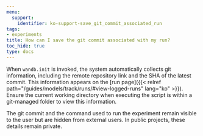 ```yaml
---
menu:
  support:
    identifier: ko-support-save_git_commit_associated_run
tags:
- experiments
title: How can I save the git commit associated with my run?
toc_hide: true
type: docs
---
```


When `wandb.init` is invoked, the system automatically collects git information, including the remote repository link and the SHA of the latest commit. This information appears on the [run page]({{< relref path="/guides/models/track/runs/#view-logged-runs" lang="ko" >}}). Ensure the current working directory when executing the script is within a git-managed folder to view this information.

The git commit and the command used to run the experiment remain visible to the user but are hidden from external users. In public projects, these details remain private.